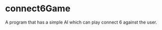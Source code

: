 connect6Game
============

A program that has a simple AI which can play connect 6 against the user.
